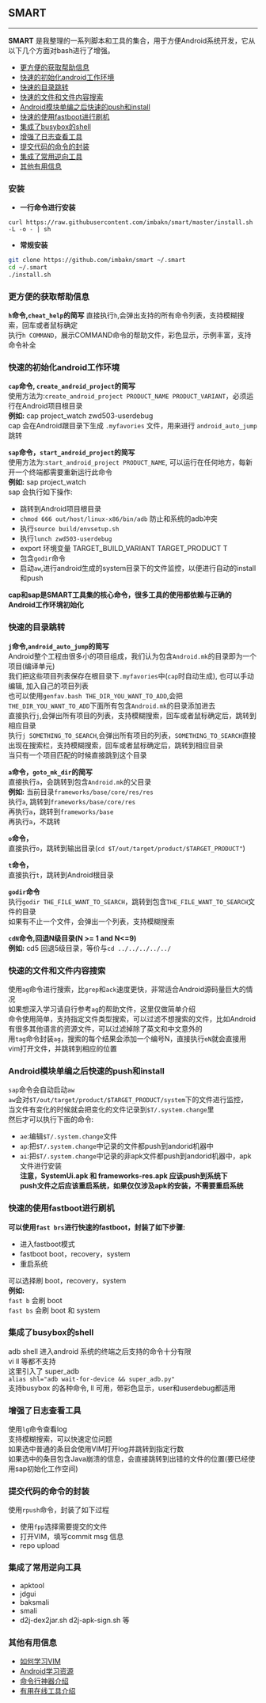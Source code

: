 ## SMART

-----

**SMART** 是我整理的一系列脚本和工具的集合，用于方便Android系统开发，它从以下几个方面对bash进行了增强。

- [更方便的获取帮助信息](#更方便的获取帮助信息)
- [快速的初始化android工作环境](#快速的初始化android工作环境)
- [快速的目录跳转](#快速的目录跳转)
- [快速的文件和文件内容搜索](#快速的文件和文件内容搜索)
- [Android模块单编之后快速的push和install](#android模块单编之后快速的push和install)
- [快速的使用fastboot进行刷机](#快速的使用fastboot进行刷机)
- [集成了busybox的shell](#集成了busybox的shell)
- [增强了日志查看工具](#增强了日志查看工具)
- [提交代码的命令的封装](#提交代码的命令的封装)
- [集成了常用逆向工具](#集成了常用逆向工具)
- [其他有用信息](#其他有用信息)


### 安装

- **一行命令进行安装**

`curl https://raw.githubusercontent.com/imbakn/smart/master/install.sh -L -o - | sh`

- **常规安装**

```bash
git clone https://github.com/imbakn/smart ~/.smart
cd ~/.smart
./install.sh
```



### 更方便的获取帮助信息
**`h`命令,`cheat_help`的简写**
直接执行`h`,会弹出支持的所有命令列表，支持模糊搜索，回车或者鼠标确定  
执行`h COMMAND`，展示COMMAND命令的帮助文件，彩色显示，示例丰富，支持命令补全  

### 快速的初始化android工作环境
**`cap`命令, `create_android_project`的简写**  
使用方法为:`create_android_project PRODUCT_NAME PRODUCT_VARIANT`，必须运行在Android项目根目录  
**例如:** cap project_watch zwd503-userdebug  
cap 会在Android跟目录下生成 `.myfavories` 文件，用来进行 `android_auto_jump` 跳转  

**`sap`命令，`start_android_project`的简写**  
使用方法为:`start_android_project PRODUCT_NAME`, 可以运行在任何地方，每新开一个终端都需要重新运行此命令  
**例如:** sap project_watch  
sap 会执行如下操作:  
- 跳转到Android项目根目录
- `chmod 666 out/host/linux-x86/bin/adb` 防止和系统的adb冲突
- 执行`source build/envsetup.sh`
- 执行`lunch zwd503-userdebug`
- export 环境变量 TARGET_BUILD_VARIANT TARGET_PRODUCT T
- 包含`godir`命令
- 启动`aw`,进行android生成的system目录下的文件监控，以便进行自动的install和push

**cap和sap是SMART工具集的核心命令，很多工具的使用都依赖与正确的Android工作环境初始化**


### 快速的目录跳转
**`j`命令,`android_auto_jump`的简写**  
Android整个工程由很多小的项目组成，我们认为包含`Android.mk`的目录即为一个项目(编译单元)  
我们把这些项目列表保存在根目录下`.myfavories`中(`cap`时自动生成), 也可以手动编辑, 加入自己的项目列表  
也可以使用`genfav.bash THE_DIR_YOU_WANT_TO_ADD`,会把`THE_DIR_YOU_WANT_TO_ADD`下面所有包含`Android.mk`的目录添加进去  
直接执行`j`,会弹出所有项目的列表，支持模糊搜索，回车或者鼠标确定后，跳转到相应目录  
执行`j SOMETHING_TO_SEARCH`,会弹出所有项目的列表，`SOMETHING_TO_SEARCH`直接出现在搜索栏，支持模糊搜索，回车或者鼠标确定后，跳转到相应目录  
当只有一个项目匹配的时候直接跳到这个目录  

**`a`命令，`goto_mk_dir`的简写**  
直接执行`a`，会跳转到包含`Android.mk`的父目录  
**例如:** 当前目录`frameworks/base/core/res/res`  
执行`a`, 跳转到`frameworks/base/core/res`  
再执行`a`，跳转到`frameworks/base`  
再执行`a`，不跳转  

**`o`命令，**  
直接执行`o`，跳转到输出目录(`cd $T/out/target/product/$TARGET_PRODUCT"`)  

**`t`命令，**  
直接执行`t`，跳转到Android根目录  

**`godir`命令**  
执行`godir THE_FILE_WANT_TO_SEARCH`，跳转到包含`THE_FILE_WANT_TO_SEARCH`文件的目录  
如果有不止一个文件，会弹出一个列表，支持模糊搜索  

**`cdN`命令,回退N级目录(N >= 1 and N<=9)**  
**例如:** cd5 回退5级目录，等价与`cd ../../../../../`  

### 快速的文件和文件内容搜索
使用`ag`命令进行搜索，比`grep`和`ack`速度更快，非常适合Android源码量巨大的情况  
如果想深入学习请自行参考`ag`的帮助文件，这里仅做简单介绍  
命令使用简单，支持指定文件类型搜索，可以过滤不想搜索的文件，比如Android有很多其他语言的资源文件，可以过滤掉除了英文和中文意外的  
用`tag`命令封装`ag`，搜索的每个结果会添加一个编号N，直接执行`eN`就会直接用vim打开文件，并跳转到相应的位置  

### Android模块单编之后快速的push和install
`sap`命令会自动启动`aw`  
`aw`会对`$T/out/target/product/$TARGET_PRODUCT/system`下的文件进行监控，  
当文件有变化的时候就会把变化的文件记录到`$T/.system.change`里  
然后才可以执行下面的命令:  
- `ae`:编辑`$T/.system.change`文件  
- `ap`:把`$T/.system.change`中记录的文件都push到andorid机器中  
- `ai`:把`$T/.system.change`中记录的非apk文件都push到andorid机器中，apk文件进行安装  
**注意，SystemUi.apk 和 frameworks-res.apk 应该push到系统下**  
**push文件之后应该重启系统，如果仅仅涉及apk的安装，不需要重启系统**   

### 快速的使用fastboot进行刷机
**可以使用`fast brs`进行快速的fastboot，封装了如下步骤:**
- 进入fastboot模式
- fastboot boot，recovery，system
- 重启系统

可以选择刷 boot，recovery，system  
**例如:**  
`fast b`  会刷 boot  
`fast bs` 会刷 boot 和 system  


### 集成了busybox的shell
adb shell 进入android 系统的终端之后支持的命令十分有限  
vi ll 等都不支持  
这里引入了 super_adb  
`alias shl="adb wait-for-device && super_adb.py"`  
支持busybox 的各种命令, ll 可用，带彩色显示，user和userdebug都适用  


### 增强了日志查看工具
使用`lg`命令查看log  
支持模糊搜索，可以快速定位问题  
如果选中普通的条目会使用VIM打开log并跳转到指定行数  
如果选中的条目包含Java崩溃的信息，会直接跳转到出错的文件的位置(要已经使用sap初始化工作空间)  

### 提交代码的命令的封装
使用`rpush`命令，封装了如下过程  
- 使用`fpp`选择需要提交的文件
- 打开VIM，填写commit msg 信息
- repo upload


### 集成了常用逆向工具
- apktool
- jdgui
- baksmali
- smali
- d2j-dex2jar.sh d2j-apk-sign.sh 等

### 其他有用信息
- [如何学习VIM](./docs/how_to_learn_vim.md)
- [Android学习资源](./docs/resource_of_android.md)
- [命令行神器介绍]()
- [有用在线工具介绍]()
